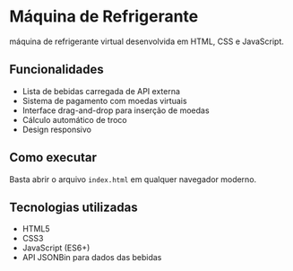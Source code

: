 # Máquina de Refrigerante

máquina de refrigerante virtual desenvolvida em HTML, CSS e JavaScript.

## Funcionalidades

- Lista de bebidas carregada de API externa
- Sistema de pagamento com moedas virtuais
- Interface drag-and-drop para inserção de moedas
- Cálculo automático de troco
- Design responsivo

## Como executar

Basta abrir o arquivo `index.html` em qualquer navegador moderno.

## Tecnologias utilizadas

- HTML5
- CSS3
- JavaScript (ES6+)
- API JSONBin para dados das bebidas
